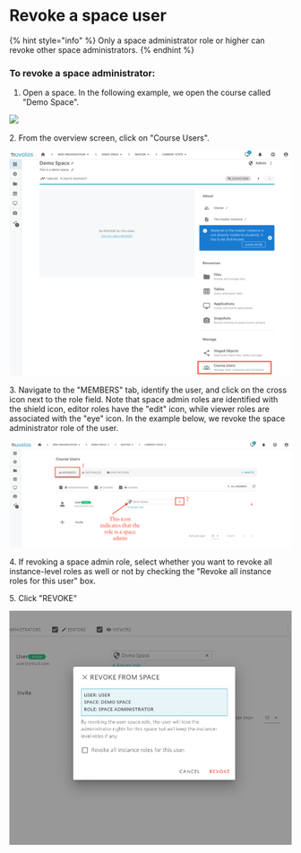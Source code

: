 # Revoke a space user

{% hint style="info" %}
Only a space administrator role or higher can revoke other space administrators.
{% endhint %}

### To revoke a space administrator:

1. Open a space. In the following example, we open the course called "Demo Space".

![](broken-reference)

&#x20;   2\. From the overview screen, click on "Course Users".

![](../../.gitbook/assets/screen-shot-2020-11-17-at-10.40.13-am.png)

&#x20;   3\. Navigate to the "MEMBERS" tab, identify the user, and click on the cross icon next to the role field. Note that space admin roles are identified with the shield icon, editor roles have the "edit" icon, while viewer roles are associated with the "eye" icon. In the example below, we revoke the space administrator role of the user.

![](<../../.gitbook/assets/screen-shot-2020-11-17-at-1.28.41-pm (1).png>)

&#x20;   4\. If revoking a space admin role, select whether you want to revoke all instance-level roles as well or not by checking the "Revoke all instance roles for this user" box.

&#x20;   5\. Click "REVOKE"

![](../../.gitbook/assets/screen-shot-2020-11-17-at-1.29.13-pm.png)
